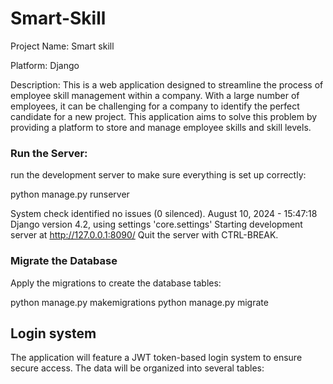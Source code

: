 # Smart-Skill
Project Name: Smart skill

Platform: Django

Description: This is a web application designed to streamline the process of employee skill management within a company. With a large number of employees, it can be challenging for a company to identify the perfect candidate for a new project. This application aims to solve this problem by providing a platform to store and manage employee skills and skill levels.



### Run the Server:

run the development server to make sure everything is set up correctly:

python manage.py runserver

System check identified no issues (0 silenced).
August 10, 2024 - 15:47:18
Django version 4.2, using settings 'core.settings'
Starting development server at http://127.0.0.1:8090/
Quit the server with CTRL-BREAK.

### Migrate the Database
Apply the migrations to create the database tables:


python manage.py makemigrations
python manage.py migrate

## Login system
The application will feature a JWT token-based login system to ensure secure access. The data will be organized into several tables: